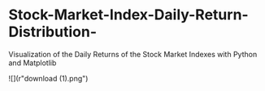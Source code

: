 # Stock-Market-Index-Daily-Return-Distribution-
Visualization of the Daily Returns of the Stock Market Indexes with Python and Matplotlib

![](r"download (1).png")
